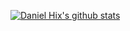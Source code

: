 [![Daniel Hix's github stats](https://github-readme-stats.vercel.app/api?username=adustyoldmuffin)](https://github.com/anuraghazra/github-readme-stats)
